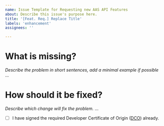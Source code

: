 ```yaml
---
name: Issue Template for Requesting new AAS API Features
about: Describe this issue's purpose here.
title: '[Feat. Req.] Replace Title'
labels: 'enhancement'
assignees: ''

---
```


# What is missing?

*Describe the problem in short sentences, add a minimal example if possible*  
...
 

# How should it be fixed?

*Describe which change will fix the problem.* 
...


- [ ] I have signed the required Developer Certificate of Origin ([DCO](https://developercertificate.org)) already.